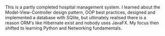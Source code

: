 This is a partly completed hospital management system. I learned about the Model-View-Controller design pattern, OOP best practices, designed and implemented a database with SQlite, but ultimately realised there is a reason ORM's like Hibernate exist and nobody uses JavaFX. My focus then shifted to learning Python and Networking fundamentals.
